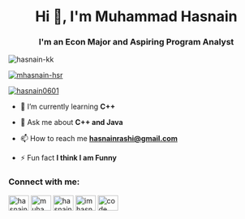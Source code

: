 <h1 align="center">Hi 👋, I'm Muhammad Hasnain</h1>
<h3 align="center">I'm an Econ Major and Aspiring Program Analyst</h3>

<p align="left"> <img src="https://komarev.com/ghpvc/?username=mhasnain-hsr&label=Profile%20views&color=0e75b6&style=flat" alt="hasnain-kk" /> </p>

<p align="left"> <a href="https://github.com/ryo-ma/github-profile-trophy"><img src="https://github-profile-trophy.vercel.app/?username=mhasnain-hsr" alt="mhasnain-hsr" /></a> </p>

<p align="left"> <a href="https://twitter.com/hasnain0601" target="blank"><img src="https://img.shields.io/twitter/follow/hasnain0601?logo=twitter&style=for-the-badge" alt="hasnain0601" /></a> </p>

- 🌱 I’m currently learning **C++**

- 💬 Ask me about **C++ and Java**

- 📫 How to reach me **hasnainrashi@gmail.com**

- ⚡ Fun fact **I think I am Funny**

<h3 align="left">Connect with me:</h3>
<p align="left">
<a href="https://twitter.com/hasnain0601" target="blank"><img align="center" src="https://raw.githubusercontent.com/rahuldkjain/github-profile-readme-generator/master/src/images/icons/Social/twitter.svg" alt="hasnain0601" height="30" width="40" /></a>
<a href="https://linkedin.com/in/muhammad-hasnain-rashid-kk" target="blank"><img align="center" src="https://raw.githubusercontent.com/rahuldkjain/github-profile-readme-generator/master/src/images/icons/Social/linked-in-alt.svg" alt="muhammad-hasnain-rashid-kk" height="30" width="40" /></a>
<a href="https://fb.com/hasnain.rashid.982" target="blank"><img align="center" src="https://raw.githubusercontent.com/rahuldkjain/github-profile-readme-generator/master/src/images/icons/Social/facebook.svg" alt="hasnain.rashid.982" height="30" width="40" /></a>
<a href="https://instagram.com/imhasnainrashid.official" target="blank"><img align="center" src="https://raw.githubusercontent.com/rahuldkjain/github-profile-readme-generator/master/src/images/icons/Social/instagram.svg" alt="imhasnainrashid.official" height="30" width="40" /></a>
<a href="https://www.youtube.com/c/code with hsr" target="blank"><img align="center" src="https://raw.githubusercontent.com/rahuldkjain/github-profile-readme-generator/master/src/images/icons/Social/youtube.svg" alt="code with hsr" height="30" width="40" /></a>
</p>



